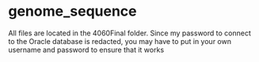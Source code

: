 # genome_sequence
All files are located in the 4060Final folder. Since my password to connect to the Oracle database is redacted, you may have to put in your own username and password to ensure that it works
